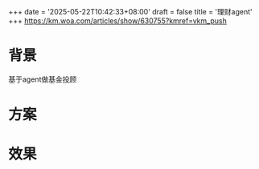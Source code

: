 +++
date = '2025-05-22T10:42:33+08:00'
draft = false
title = '理财agent'
+++
https://km.woa.com/articles/show/630755?kmref=vkm_push
<!--more-->

# 背景

基于agent做基金投顾

# 方案
# 效果

